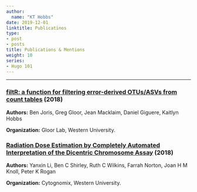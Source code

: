 ```yaml
---
author:
  name: "KT Hobbs"
date: 2019-12-01
linktitle: Publicatinos
type:
- post
- posts
title: Publications & Mentions
weight: 10
series:
- Hugo 101
---
```


---

### [filtR: a function for filtering error-derived OTUs/ASVs from count tables](https://rdrr.io/github/bjoris33/filtR/) (2018)

**Authors:** Ben Joris, Greg Gloor, Jean Macklaim, Daniel Giguere, Kaitlyn Hobbs  

**Organization:** Gloor Lab, Western University.



### [Radiation Dose Estimation by Completely Automated Interpretation of the Dicentric Chromosome Assay](https://doi-org.proxy1.lib.uwo.ca/10.1093/rpd/ncy282) (2018)

**Authors:** Yanxin Li, Ben C Shirley, Ruth C Wilkins, Farrah Norton, Joan H M Knoll, Peter K Rogan

**Organization:** Cytognomix, Western University.
